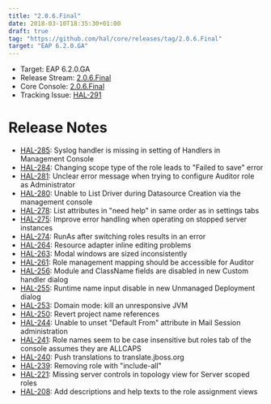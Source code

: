 ```yaml
---
title: "2.0.6.Final"
date: 2018-03-10T18:35:30+01:00
draft: true
tag: "https://github.com/hal/core/releases/tag/2.0.6.Final"
target: "EAP 6.2.0.GA"
---
```

- Target: EAP 6.2.0.GA
- Release Stream: [2.0.6.Final](https://github.com/hal/release-stream/releases/tag/2.0.6.Final) 
- Core Console: [2.0.6.Final](https://github.com/hal/core/releases/tag/2.0.6.Final)
- Tracking Issue: [HAL-291](https://issues.jboss.org/browse/HAL-291)

# Release Notes

- [HAL-285](https://issues.jboss.org/browse/HAL-285): Syslog handler is missing in setting of Handlers in Management Console
- [HAL-284](https://issues.jboss.org/browse/HAL-284): Changing scope type of the role leads to "Failed to save" error
- [HAL-281](https://issues.jboss.org/browse/HAL-281): Unclear error message when trying to configure Auditor role as Administrator
- [HAL-280](https://issues.jboss.org/browse/HAL-280): Unable to List Driver during Datasource Creation via the management console
- [HAL-278](https://issues.jboss.org/browse/HAL-278): List attributes in "need help" in same order as in settings tabs
- [HAL-275](https://issues.jboss.org/browse/HAL-275): Improve error handling when operating on stopped server instances
- [HAL-274](https://issues.jboss.org/browse/HAL-274): RunAs after switching roles results in an error
- [HAL-264](https://issues.jboss.org/browse/HAL-264): Resource adapter inline editing problems
- [HAL-263](https://issues.jboss.org/browse/HAL-263): Modal windows are sized inconsistently
- [HAL-261](https://issues.jboss.org/browse/HAL-261): Role management mapping should be accessible for Auditor
- [HAL-256](https://issues.jboss.org/browse/HAL-256): Module and ClassName fields are disabled in new Custom handler dialog
- [HAL-255](https://issues.jboss.org/browse/HAL-255): Runtime name input disable in new Unmanaged Deployment dialog
- [HAL-253](https://issues.jboss.org/browse/HAL-253): Domain mode: kill an unresponsive JVM
- [HAL-250](https://issues.jboss.org/browse/HAL-250): Revert project name references
- [HAL-244](https://issues.jboss.org/browse/HAL-244): Unable to unset "Default From" attribute in Mail Session administration
- [HAL-241](https://issues.jboss.org/browse/HAL-241): Role names seem to be case insensitive but roles tab of the console assumes they are ALLCAPS
- [HAL-240](https://issues.jboss.org/browse/HAL-240): Push translations to translate.jboss.org
- [HAL-239](https://issues.jboss.org/browse/HAL-239): Removing role with "include-all"
- [HAL-221](https://issues.jboss.org/browse/HAL-221): Missing server controls in topology view for Server scoped roles
- [HAL-208](https://issues.jboss.org/browse/HAL-208): Add descriptions and help texts to the role assignment views
